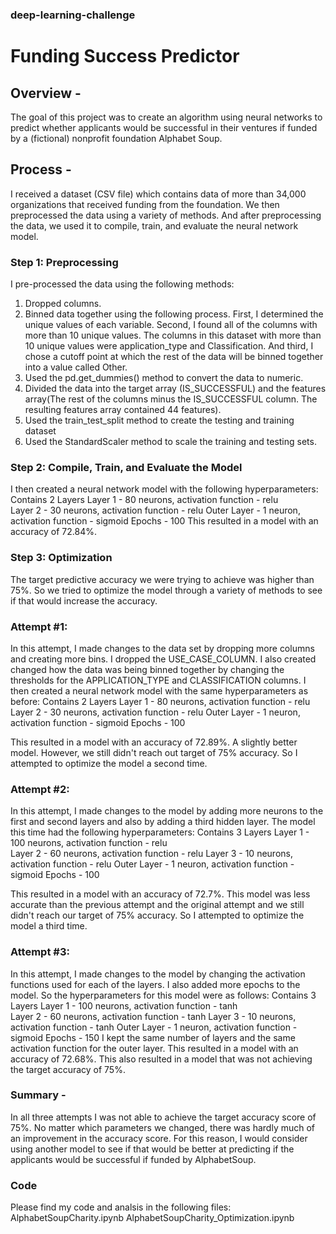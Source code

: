 ### deep-learning-challenge
# Funding Success Predictor

## Overview - 
The goal of this project was to create an algorithm using neural networks to predict whether applicants would be successful in their ventures if funded by a (fictional) nonprofit foundation Alphabet Soup.

## Process - 
I received a dataset (CSV file) which contains data of more than 34,000 organizations that received funding from the foundation. We then preprocessed the data using a variety of methods. And after preprocessing the data, we used it to compile, train, and evaluate the neural network model. 

### Step 1: Preprocessing
I pre-processed the data using the following methods:
1. Dropped columns.
2. Binned data together using the following process. First, I determined the unique values of each variable. Second, I found all of the columns with more than 10 unique values. The columns in this dataset with more than 10 unique values were application_type and Classification. And third, I chose a cutoff point at which the rest of the data will be binned together into a value called Other. 
3. Used the pd.get_dummies() method to convert the data to numeric.
4. Divided the data into the target array (IS_SUCCESSFUL) and the features array(The rest of the columns minus the IS_SUCCESSFUL column. The resulting features array contained 44 features).
5. Used the train_test_split method to create the testing and training dataset
6. Used the StandardScaler method to scale the training and testing sets.

### Step 2: Compile, Train, and Evaluate the Model
I then created a neural network model with the following hyperparameters:
Contains 2 Layers 
    Layer 1 - 80 neurons, activation function - relu  
    Layer 2 - 30 neurons, activation function - relu
    Outer Layer - 1 neuron, activation function - sigmoid
Epochs - 100
This resulted in a model with an accuracy of 72.84%.

### Step 3: Optimization

The target predictive accuracy we were trying to achieve was higher than 75%. 
So we tried to optimize the model through a variety of methods to see if that would increase the accuracy. 

### Attempt #1:
In this attempt, I made changes to the data set by dropping more columns and creating more bins. I dropped the USE_CASE_COLUMN. I also created changed how the data was being binned together by changing the thresholds for the APPLICATION_TYPE and CLASSIFICATION columns. 
I then created a neural network model with the same hyperparameters as before:
Contains 2 Layers 
    Layer 1 - 80 neurons, activation function - relu  
    Layer 2 - 30 neurons, activation function - relu
    Outer Layer - 1 neuron, activation function - sigmoid
Epochs - 100

This resulted in a model with an accuracy of 72.89%. A slightly better model. However, we still didn't reach out target of 75% accuracy.
So I attempted to optimize the model a second time. 

### Attempt #2:
In this attempt, I made changes to the model by adding more neurons to the first and second layers and also by adding a third hidden layer. 
The model this time had the following hyperparameters:
Contains 3 Layers 
    Layer 1 - 100 neurons, activation function - relu  
    Layer 2 - 60 neurons, activation function - relu
    Layer 3 - 10 neurons, activation function - relu
    Outer Layer - 1 neuron, activation function - sigmoid
Epochs - 100

This resulted in a model with an accuracy of 72.7%. This model was less accurate than the previous attempt and the original attempt and we still didn't reach our target of 75% accuracy.
So I attempted to optimize the model a third time. 

### Attempt #3:
In this attempt, I made changes to the model by changing the activation functions used for each of the layers. I also added more epochs to the model. 
So the hyperparameters for this model were as follows:
Contains 3 Layers 
    Layer 1 - 100 neurons, activation function - tanh  
    Layer 2 - 60 neurons, activation function - tanh
    Layer 3 - 10 neurons, activation function - tanh
    Outer Layer - 1 neuron, activation function - sigmoid
Epochs - 150
I kept the same number of layers and the same activation function for the outer layer. 
This resulted in a model with an accuracy of 72.68%. This also resulted in a model that was not achieving the target accuracy of 75%.

### Summary - 
In all three attempts I was not able to achieve the target accuracy score of 75%. No matter which parameters we changed, there was hardly much of an improvement in the accuracy score. For this reason, I would consider using another model to see if that would be better at predicting if the applicants would be successful if funded by AlphabetSoup.

### Code
Please find my code and analsis in the following files:
AlphabetSoupCharity.ipynb
AlphabetSoupCharity_Optimization.ipynb
